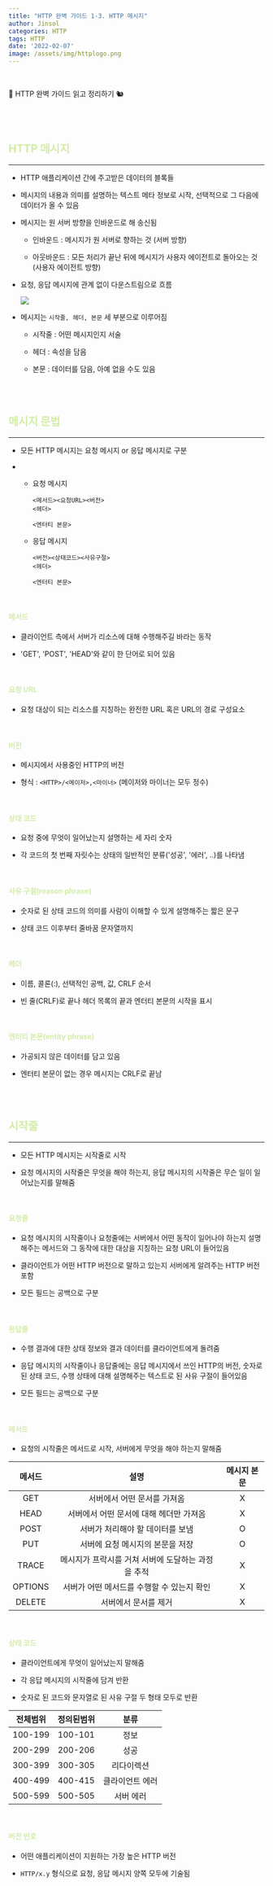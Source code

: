 ```yaml
---
title: "HTTP 완벽 가이드 1-3. HTTP 메시지"
author: Jinsol
categories: HTTP
tags: HTTP
date: '2022-02-07'
image: /assets/img/httplogo.png
---
```


<br>

📘 HTTP 완벽 가이드 읽고 정리하기 🐿︎

<br>
<br>

## <span style="color:#D3ECA7">**HTTP 메시지**</span>
<hr>

- HTTP 애플리케이션 간에 주고받은 데이터의 블록들

- 메시지의 내용과 의미를 설명하는 텍스트 메타 정보로 시작, 선택적으로 그 다음에 데이터가 올 수 있음

- 메시지는 원 서버 방향을 인바운드로 해 송신됨

    - 인바운드 : 메시지가 원 서버로 향하는 것 (서버 방향)

    - 아웃바운드 : 모든 처리가 끝난 뒤에 메시지가 사용자 에이전트로 돌아오는 것(사용자 에이전트 방향)

- 요청, 응답 메시지에 관계 없이 다운스트림으로 흐름

    ![](/assets/img/http_downstream.png)

- 메시지는 `시작줄, 헤더, 본문` 세 부분으로 이루어짐

    - 시작줄 : 어떤 메시지인지 서술

    - 헤더 : 속성을 담음

    - 본문 : 데이터를 담음, 아예 없을 수도 있음

<br>
<br>

## <span style="color:#D3ECA7">**메시지 문법**</span>
<hr>

- 모든 HTTP 메시지는 요청 메시지 or 응답 메시지로 구분

-   - 요청 메시지

        ```
        <메서드><요청URL><버전>
        <헤더>

        <엔터티 본문>
        ```
    
    - 응답 메시지
    
        ```
        <버전><상태코드><사유구절>
        <헤더>

        <엔터티 본문>
        ```
<br>

#### <span style="color:#D3ECA7">**메서드**</span>

- 클라이언트 측에서 서버가 리소스에 대해 수행해주길 바라는 동작

- 'GET', 'POST', 'HEAD'와 같이 한 단어로 되어 있음

<br>

#### <span style="color:#D3ECA7">**요청 URL**</span>

- 요청 대상이 되는 리소스를 지칭하는 완전한 URL 혹은 URL의 경로 구성요소

<br>

#### <span style="color:#D3ECA7">**버전**</span>

- 메시지에서 사용중인 HTTP의 버전

- 형식 : `<HTTP>/<메이저>,<마이너>` (메이저와 마이너는 모두 정수)

<br>

#### <span style="color:#D3ECA7">**상태 코드**</span>

- 요청 중에 무엇이 일어났는지 설명하는 세 자리 숫자

- 각 코드의 첫 번째 자릿수는 상태의 일반적인 분류('성공', '에러', ..)를 나타냄

<br>

#### <span style="color:#D3ECA7">**사유 구절(reason phrase)**</span>

- 숫자로 된 상태 코드의 의미를 사람이 이해할 수 있게 설명해주는 짧은 문구

- 상태 코드 이후부터 줄바꿈 문자열까지

<br>

#### <span style="color:#D3ECA7">**헤더**</span>

- 이름, 콜론(:), 선택적인 공백, 값, CRLF 순서

- 빈 줄(CRLF)로 끝나 헤더 목록의 끝과 엔터티 본문의 시작을 표시

<br>

#### <span style="color:#D3ECA7">**엔터티 본문(entity phrase)**</span>

- 가공되지 않은 데이터를 담고 있음

- 엔터티 본문이 없는 경우 메시지는 CRLF로 끝남

<br>
<br>

## <span style="color:#D3ECA7">**시작줄**</span>
<hr>

- 모든 HTTP 메시지는 시작줄로 시작

- 요청 메시지의 시작줄은 무엇을 해야 하는지, 응답 메시지의 시작줄은 무슨 일이 일어났는지를 말해줌

<br>

#### <span style="color:#D3ECA7">**요청줄**</span>

- 요청 메시지의 시작줄이나 요청줄에는 서버에서 어떤 동작이 일어나야 하는지 설명해주는 메서드와 그 동작에 대한 대상을 지칭하는 요청 URL이 들어있음

- 클라이언트가 어떤 HTTP 버전으로 말하고 있는지 서버에게 알려주는 HTTP 버전 포함

- 모든 필드는 공백으로 구분

<br>

#### <span style="color:#D3ECA7">**응답줄**</span>

- 수행 결과에 대한 상태 정보와 결과 데이터를 클라이언트에게 돌려줌

- 응답 메시지의 시작줄이나 응답줄에는 응답 메시지에서 쓰인 HTTP의 버전, 숫자로 된 상태 코드, 수행 상태에 대해 설명해주는 텍스트로 된 사유 구절이 들어있음


- 모든 필드는 공백으로 구분

<br>

#### <span style="color:#D3ECA7">**메서드**</span>

- 요청의 시작줄은 메서드로 시작, 서버에게 무엇을 해야 하는지 말해줌

| 메서드 | 설명 | 메시지 본문|
|:--:|:--:|:--:|
|GET|서버에서 어떤 문서를 가져옴|X|
|HEAD|서버에서 어떤 문서에 대해 헤더만 가져옴|X|
|POST|서버가 처리해야 할 데이터를 보냄|O|
|PUT|서버에 요청 메시지의 본문을 저장|O|
|TRACE|메시지가 프락시를 거쳐 서버에 도달하는 과정을 추적|X|
|OPTIONS|서버가 어떤 메서드를 수행할 수 있는지 확인|X|
|DELETE|서버에서 문서를 제거|X|

<br>

#### <span style="color:#D3ECA7">**상태 코드**</span>

- 클라이언트에게 무엇이 일어났는지 말해줌

- 각 응답 메시지의 시작줄에 담겨 반환

- 숫자로 된 코드와 문자열로 된 사유 구절 두 형태 모두로 반환

|전체범위|정의된범위|분류|
|:--:|:--:|:--:|
|100-199|100-101|정보|
|200-299|200-206|성공|
|300-399|300-305|리다이렉션|
|400-499|400-415|클라이언트 에러|
|500-599|500-505|서버 에러|

<br>

#### <span style="color:#D3ECA7">**버전 번호**</span>

- 어떤 애플리케이션이 지원하는 가장 높은 HTTP 버전

- `HTTP/x.y` 형식으로 요청, 응답 메시지 양쪽 모두에 기술됨
